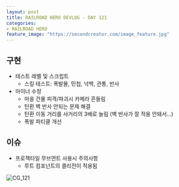 ```yaml
---
layout: post
title: RAILROAD HERO DEVLOG - DAY 121
categories:
- RAILROAD HERO
feature_image: "https://secondcreator.com/image_feature.jpg"
---
```


## 구현
- 테스트 레벨 및 스크립트
  - 스킬 테스트: 폭발물, 민첩, 넉백, 관통, 반사
- 마이너 수정
  - 마을 건물 피격/파괴시 카메라 흔들림
  - 탄환 벽 반사 안되는 문제 해결
  - 탄환 이동 거리를 사거리의 3배로 늘림 (벽 반사가 잘 적용 안돼서…)
  - 폭발 파티클 개선

## 이슈
- 프로젝타일 무브먼트 사용시 주의사항
  - 루트 컴포넌트의 콜리전이 적용됨

![CG_121](https://secondcreator.com/blog/imgs/CG_121.png)
